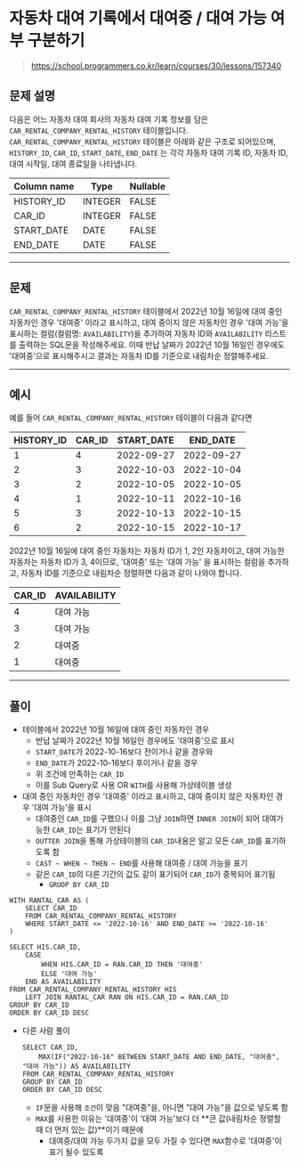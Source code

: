 # 자동차 대여 기록에서 대여중 / 대여 가능 여부 구분하기

> https://school.programmers.co.kr/learn/courses/30/lessons/157340



## 문제 설명

다음은 어느 자동차 대여 회사의 자동차 대여 기록 정보를 담은 `CAR_RENTAL_COMPANY_RENTAL_HISTORY` 테이블입니다. `CAR_RENTAL_COMPANY_RENTAL_HISTORY` 테이블은 아래와 같은 구조로 되어있으며, `HISTORY_ID`, `CAR_ID`, `START_DATE`, `END_DATE` 는 각각 자동차 대여 기록 ID, 자동차 ID, 대여 시작일, 대여 종료일을 나타냅니다.

| Column name | Type    | Nullable |
| ----------- | ------- | -------- |
| HISTORY_ID  | INTEGER | FALSE    |
| CAR_ID      | INTEGER | FALSE    |
| START_DATE  | DATE    | FALSE    |
| END_DATE    | DATE    | FALSE    |

------



## 문제

`CAR_RENTAL_COMPANY_RENTAL_HISTORY` 테이블에서 2022년 10월 16일에 대여 중인 자동차인 경우 '대여중' 이라고 표시하고, 대여 중이지 않은 자동차인 경우 '대여 가능'을 표시하는 컬럼(컬럼명: `AVAILABILITY`)을 추가하여 자동차 ID와 `AVAILABILITY` 리스트를 출력하는 SQL문을 작성해주세요. 이때 반납 날짜가 2022년 10월 16일인 경우에도 '대여중'으로 표시해주시고 결과는 자동차 ID를 기준으로 내림차순 정렬해주세요.

------



## 예시

예를 들어 `CAR_RENTAL_COMPANY_RENTAL_HISTORY` 테이블이 다음과 같다면

| HISTORY_ID | CAR_ID | START_DATE | END_DATE   |
| ---------- | ------ | ---------- | ---------- |
| 1          | 4      | 2022-09-27 | 2022-09-27 |
| 2          | 3      | 2022-10-03 | 2022-10-04 |
| 3          | 2      | 2022-10-05 | 2022-10-05 |
| 4          | 1      | 2022-10-11 | 2022-10-16 |
| 5          | 3      | 2022-10-13 | 2022-10-15 |
| 6          | 2      | 2022-10-15 | 2022-10-17 |

2022년 10월 16일에 대여 중인 자동차는 자동차 ID가 1, 2인 자동차이고, 대여 가능한 자동차는 자동차 ID가 3, 4이므로, '대여중' 또는 '대여 가능' 을 표시하는 컬럼을 추가하고, 자동차 ID를 기준으로 내림차순 정렬하면 다음과 같이 나와야 합니다.

| CAR_ID | AVAILABILITY |
| ------ | ------------ |
| 4      | 대여 가능    |
| 3      | 대여 가능    |
| 2      | 대여중       |
| 1      | 대여중       |

---



## 풀이

- 테이블에서 2022년 10월 16일에 대여 중인 자동차인 경우
  - 반납 날짜가 2022년 10월 16일인 경우에도 '대여중'으로 표시
  - `START_DATE`가 2022-10-16보다 전이거나 같을 경우와
  - `END_DATE`가  2022-10-16보다 후이거나 같을 경우
  - 위 조건에 만족하는 `CAR_ID`
  - 이를 Sub Query로 사용 OR `WITH`를 사용해 가상테이블 생성
- 대여 중인 자동차인 경우 '대여중' 이라고 표시하고, 대여 중이지 않은 자동차인 경우 '대여 가능'을 표시
  - 대여중인 `CAR_ID`를 구했으나 이를 그냥 `JOIN`하면 `INNER JOIN`이 되어 대여가능한 `CAR_ID`는 표기가 안된다
  - `OUTTER JOIN`을 통해 가상테이블의 `CAR_ID`내용은 알고 모든 `CAR_ID`를 표기하도록 함
  - `CAST ~ WHEN ~ THEN ~ END`를 사용해 대여중 / 대여 가능을 표기 
  - 같은 `CAR_ID`의 다른 기간의 값도 같이 표기되어 `CAR_ID`가 중복되어 표기됨
    - `GRUOP BY CAR_ID`

```mysql
WITH RANTAL_CAR AS (
    SELECT CAR_ID
    FROM CAR_RENTAL_COMPANY_RENTAL_HISTORY
    WHERE START_DATE <= '2022-10-16' AND END_DATE >= '2022-10-16'
)

SELECT HIS.CAR_ID,
    CASE
        WHEN HIS.CAR_ID = RAN.CAR_ID THEN '대여중'
        ELSE '대여 가능'
    END AS AVAILABILITY
FROM CAR_RENTAL_COMPANY_RENTAL_HISTORY HIS
    LEFT JOIN RANTAL_CAR RAN ON HIS.CAR_ID = RAN.CAR_ID
GROUP BY CAR_ID
ORDER BY CAR_ID DESC
```



- 다른 사람 풀이

  ```mysql
  SELECT CAR_ID,
      MAX(IF("2022-10-16" BETWEEN START_DATE AND END_DATE, "대여중", "대여 가능")) AS AVAILABILITY
  FROM CAR_RENTAL_COMPANY_RENTAL_HISTORY
  GROUP BY CAR_ID
  ORDER BY CAR_ID DESC
  ```

  - `IF`문을 사용해 `조건`이 맞음 "대여중"을, 아니면 "대여 가능"을 값으로 넣도록 함
  - `MAX`를 사용한 이유는 '대여중'이 '대여 가능'보다 더 **큰 값(내림차순 정렬할 때 더 먼저 있는 값)**이기 때문에
    - 대여중/대여 가능 두가지 값을 모두 가질 수 있다면 `MAX`함수로 '대여중'이 표기 될수 있도록